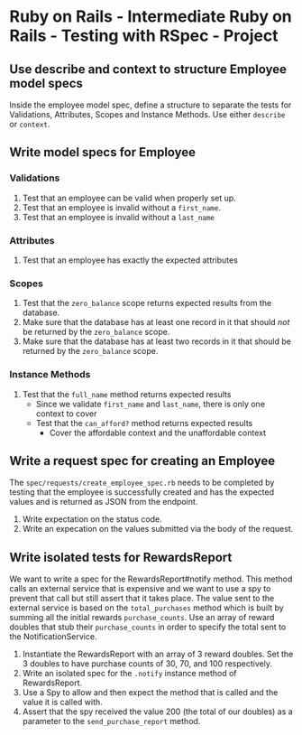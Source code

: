 # Ruby on Rails - Intermediate Ruby on Rails - Testing with RSpec - Project

## Use describe and context to structure Employee model specs

Inside the employee model spec, define a structure to separate the tests for Validations, Attributes, Scopes and Instance Methods. Use either `describe` or `context`.

## Write model specs for Employee

### Validations

1. Test that an employee can be valid when properly set up.
2. Test that an employee is invalid without a `first_name`.
3. Test that an employee is invalid without a `last_name`

### Attributes

1. Test that an employee has exactly the expected attributes

### Scopes

1. Test that the `zero_balance` scope returns expected results from the database.
2. Make sure that the database has at least one record in it that should *not* be returned by the `zero_balance` scope.
3. Make sure that the database has at least two records in it that should be returned by the `zero_balance` scope.

### Instance Methods

1. Test that the `full_name` method returns expected results
   - Since we validate `first_name` and `last_name`, there is only one context to cover
   - Test that the `can_afford?` method returns expected results
     - Cover the affordable context and the unaffordable context

## Write a request spec for creating an Employee

The `spec/requests/create_employee_spec.rb` needs to be completed by testing that the employee is successfully created and has the expected values and is returned as JSON from the endpoint.

1. Write expectation on the status code.
2. Write an expecation on the values submitted via the body of the request.

## Write isolated tests for RewardsReport

We want to write a spec for the RewardsReport#notify method. This method calls an external service that is expensive and we want to use a spy to prevent that call but still assert that it takes place. The value sent to the external service is based on the `total_purchases` method which is built by summing all the initial rewards `purchase_counts`. Use an array of reward doubles that stub their `purchase_counts` in order to specify the total sent to the NotificationService.

1. Instantiate the RewardsReport with an array of 3 reward doubles. Set the 3 doubles to have purchase counts of 30, 70, and 100 respectively.
2. Write an isolated spec for the `.notify` instance method of RewardsReport.
3. Use a Spy to allow and then expect the method that is called and the value it is called with.
4. Assert that the spy received the value 200 (the total of our doubles) as a parameter to the `send_purchase_report` method.
